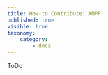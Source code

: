 ```yaml
---
title: How-to Contribute: XMPP
published: true
visible: true
taxonomy:
    category:
        - docs
---
```

ToDo
